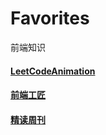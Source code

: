 # Favorites
前端知识
#### [LeetCodeAnimation](https://github.com/MisterBooo/LeetCodeAnimation)
#### [前端工匠](https://github.com/ljianshu/Blog)
#### [精读周刊](https://github.com/dt-fe/weekly)
